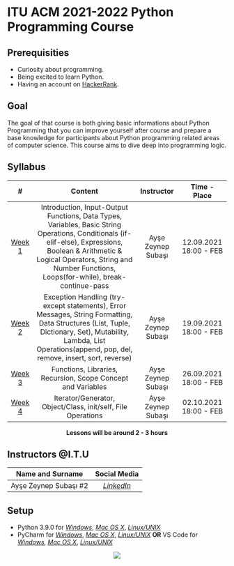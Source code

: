 # ITU ACM 2021-2022 Python Programming Course

## Prerequisities

 - Curiosity about programming.
 - Being excited to learn Python.
 - Having an account on [HackerRank](https://www.hackerrank.com/).

## Goal

The goal of that course is both giving basic informations about Python Programming that you can improve yourself after course and prepare a base knowledge for participants about Python programming related areas of computer science. This course aims to dive deep into programming logic.
  
## Syllabus

|     #           |Content                          | Instructor                        | Time - Place
| :----------------: | :-------------------------------: | :-----------------------------: | :-----------------------------: |
| [Week 1](https://github.com/ituacm/ITU-ACM-20-21-Python-Programming-Course/tree/master/Week1) | Introduction, Input-Output Functions, Data Types, Variables, Basic String Operations, Conditionals (if-elif-else), Expressions, Boolean & Arithmetic & Logical Operators, String and Number Functions, Loops(for-while), break-continue-pass | Ayşe Zeynep Subaşı| 12.09.2021 18:00 - FEB |
| [Week 2](https://github.com/ituacm/ITU-ACM-20-21-Python-Programming-Course/tree/master/Week2) | Exception Handling (try-except statements), Error Messages, String Formatting, Data Structures (List, Tuple, Dictionary, Set), Mutability, Lambda, List Operations(append, pop, del, remove, insert, sort, reverse) | Ayşe Zeynep Subaşı| 19.09.2021 18:00 - FEB|
| [Week 3](https://github.com/ituacm/ITU-ACM-20-21-Python-Programming-Course/tree/master/Week3) | Functions, Libraries, Recursion, Scope Concept and Variables | Ayşe Zeynep Subaşı|  26.09.2021 18:00 - FEB|
| [Week 4](https://github.com/ituacm/ITU-ACM-20-21-Python-Programming-Course/tree/master/Week4) |  Iterator/Generator, Object/Class, init/self, File Operations | Ayşe Zeynep Subaşı|  02.10.2021 18:00 - FEB|

<p align="center"><b>Lessons will be around 2 - 3 hours</b></p>

## Instructors @I.T.U

| Name and Surname | Social Media |
|:--:|:--:|
| Ayşe Zeynep Subaşı #2 | [*LinkedIn*](https://www.linkedin.com/in/ay%C5%9Fe-zeynep-suba%C5%9F%C4%B1-72133820a) |

## Setup

- Python 3.9.0 for [*Windows*](https://www.python.org/ftp/python/3.9.0/python-3.9.0-amd64.exe), [*Mac OS X*](https://www.python.org/downloads/mac-osx/), [*Linux/UNIX*](https://www.python.org/downloads/source/)
- PyCharm for [*Windows*](https://www.jetbrains.com/pycharm/download/download-thanks.html?platform=windows&code=PCC), [*Mac OS X*](https://www.jetbrains.com/pycharm/download/download-thanks.html?platform=mac&code=PCC), [*Linux/UNIX*](https://www.jetbrains.com/pycharm/download/download-thanks.html?platform=linux&code=PCC) **OR** VS Code for [*Windows*](https://code.visualstudio.com/docs/?dv=win), [*Mac OS X*](https://code.visualstudio.com/docs/?dv=osx), [*Linux/UNIX*](https://code.visualstudio.com/docs/?dv=linux64_deb)


<p align="center">
  <a href="//ituacm.com" target="_blank">
    <img src="https://ituacm.com/wp-content/uploads/2017/08/itu-logo.png">
  </a>
</p>
